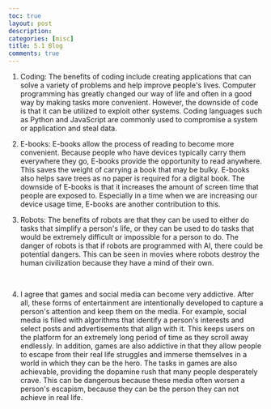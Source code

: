 ```yaml
---
toc: true
layout: post
description: 
categories: [misc]
title: 5.1 Blog
comments: true
---
```


1. Coding: The benefits of coding include creating applications that can solve a variety of problems and help improve people's lives. Computer programming has greatly changed our way of life and often in a good way by making tasks more convenient. However, the downside of code is that it can be utilized to exploit other systems. Coding languages such as Python and JavaScript are commonly used to compromise a system or application and steal data.

2. E-books: E-books allow the process of reading to become more convenient. Because people who have devices typically carry them everywhere they go, E-books provide the opportunity to read anywhere. This saves the weight of carrying a book that may be bulky. E-books also helps save trees as no paper is required for a digital book. The downside of E-books is that it increases the amount of screen time that people are exposed to. Especially in a time when we are increasing our device usage time, E-books are another contribution to this.

3. Robots: The benefits of robots are that they can be used to either do tasks that simplify a person's life, or they can be used to do tasks that would be extremely difficult or impossible for a person to do. The danger of robots is that if robots are programmed with AI, there could be potential dangers. This can be seen in movies where robots destroy the human civilization because they have a mind of their own. 

<br>

4. I agree that games and social media can become very addictive. After all, these forms of entertainment are intentionally developed to capture a person's attention and keep them on the media. For example, social media is filled with algorithms that identify a person's interests and select posts and advertisements that align with it. This keeps users on the platform for an extremely long period of time as they scroll away endlessly. In addition, games are also addictive in that they allow people to escape from their real life struggles and immerse themselves in a world in which they can be the hero. The tasks in games are also achievable, providing the dopamine rush that many people desperately crave. This can be dangerous because these media often worsen a person's escapism, because they can be the person they can not achieve in real life.